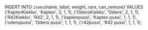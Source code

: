 INSERT INTO `items`(name, label, weight, rare, can_remove) VALUES
    ('KaptenKiekko', 'Kapten', 2, 1, 1),
    ('OdensKiekko', 'Odens', 2, 1, 1),
    ('R42Kiekko', 'R42', 2, 1, 1),
    ('kaptenpussi', 'Kapten pussi', 1, 1, 1),
    ('odenspussi', 'Odens pussi', 1, 1, 1),
    ('r42pussi', 'R42 pussi', 1, 1, 1);